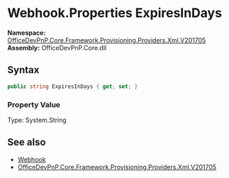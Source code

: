 # Webhook.Properties ExpiresInDays
  

**Namespace:** [OfficeDevPnP.Core.Framework.Provisioning.Providers.Xml.V201705](OfficeDevPnP.Core.Framework.Provisioning.Providers.Xml.V201705.md)  
**Assembly:** OfficeDevPnP.Core.dll  
## Syntax
```C#
public string ExpiresInDays { get; set; }
```

### Property Value
Type: System.String  

## See also
- [Webhook](OfficeDevPnP.Core.Framework.Provisioning.Providers.Xml.V201705.Webhook.md) 
- [OfficeDevPnP.Core.Framework.Provisioning.Providers.Xml.V201705](OfficeDevPnP.Core.Framework.Provisioning.Providers.Xml.V201705.md) 
